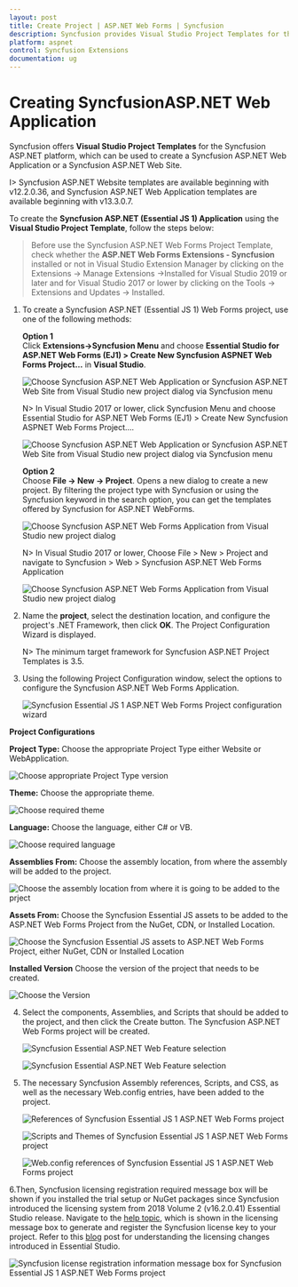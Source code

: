 ```yaml
---
layout: post
title: Create Project | ASP.NET Web Forms | Syncfusion
description: Syncfusion provides Visual Studio Project Templates for the ASP.NET platform to create Syncfusion ASP.NET Web Application using Essential JS 1 components
platform: aspnet
control: Syncfusion Extensions
documentation: ug
---
```


# Creating SyncfusionASP.NET Web Application

Syncfusion offers **Visual Studio Project Templates** for the Syncfusion ASP.NET platform, which can be used to create a Syncfusion ASP.NET Web Application or a Syncfusion ASP.NET Web Site.

I> Syncfusion ASP.NET Website templates are available beginning with v12.2.0.36, and Syncfusion ASP.NET Web Application templates are available beginning with v13.3.0.7. 

To create the **Syncfusion ASP.NET (Essential JS 1) Application** using the **Visual Studio Project Template**, follow the steps below:

> Before use the Syncfusion ASP.NET Web Forms Project Template, check whether the **ASP.NET Web Forms Extensions - Syncfusion** installed or not in Visual Studio Extension Manager by clicking on the Extensions -> Manage Extensions ->Installed for Visual Studio 2019 or later and for Visual Studio 2017 or lower by clicking on the Tools -> Extensions and Updates -> Installed.

1. To create a Syncfusion ASP.NET (Essential JS 1) Web Forms project, use one of the following methods:

   **Option 1**  
   Click **Extensions->Syncfusion Menu** and choose **Essential Studio for ASP.NET Web Forms (EJ1) > Create New Syncfusion ASPNET Web Forms Project…** in **Visual Studio**.

   ![Choose Syncfusion ASP.NET Web Application or Syncfusion ASP.NET Web Site from Visual Studio new project dialog via Syncfusion menu](Create-Project_images/Syncfusion_Menu_ProjectTemplate-latest.png)

   N> In Visual Studio 2017 or lower, click Syncfusion Menu and choose Essential Studio for ASP.NET Web Forms (EJ1) > Create New Syncfusion ASPNET Web Forms Project….

   ![Choose Syncfusion ASP.NET Web Application or Syncfusion ASP.NET Web Site from Visual Studio new project dialog via Syncfusion menu](Create-Project_images/Syncfusion_Menu_ProjectTemplate.png)

   **Option 2**  
   Choose **File -> New -> Project**. Opens a new dialog to create a new project. By filtering the project type with Syncfusion or using the Syncfusion keyword in the search option, you can get the templates offered by Syncfusion for ASP.NET WebForms.

   ![Choose Syncfusion ASP.NET Web Forms Application from Visual Studio new project dialog](Create-Project_images/Syncfusion-Project-Templates-img1-latest.png)

   N> In Visual Studio 2017 or lower, Choose File > New > Project and navigate to Syncfusion > Web > Syncfusion ASP.NET Web Forms Application

   ![Choose Syncfusion ASP.NET Web Forms Application from Visual Studio new project dialog](Create-Project_images/Syncfusion-Project-Templates-img1.png)

2. Name the **project**, select the destination location, and configure the project's .NET Framework, then click **OK**. The Project Configuration Wizard is displayed. 

   N> The minimum target framework for Syncfusion ASP.NET Project Templates is 3.5.

3. Using the following Project Configuration window, select the options to configure the Syncfusion ASP.NET Web Forms Application.

   ![Syncfusion Essential JS 1 ASP.NET Web Forms Project configuration wizard](Create-Project_images/Syncfusion-Project-Templates-img2.png)

**Project Configurations**

**Project Type:** Choose the appropriate Project Type either Website or WebApplication.

   ![Choose appropriate Project Type version](Create-Project_images/Syncfusion-Project-Templates-img3.png)

**Theme:** Choose the appropriate theme.

   ![Choose required theme](Create-Project_images/Syncfusion-Project-Templates-img4.png)

**Language:** Choose the language, either C# or VB.

   ![Choose required language](Create-Project_images/Syncfusion-Project-Templates-img5.png)

**Assemblies From:** Choose the assembly location, from where the assembly will be added to the project.

   ![Choose the assembly location from where it is going to be added to the prject](Create-Project_images/Syncfusion-Project-Templates-img6.png)

**Assets From:** Choose the Syncfusion Essential JS assets to be added to the ASP.NET Web Forms Project from the NuGet, CDN, or Installed Location.

   ![Choose the Syncfusion Essential JS assets to ASP.NET Web Forms Project, either NuGet, CDN or Installed Location](Create-Project_images/Syncfusion-Project-Templates-img7.png)

**Installed Version** Choose the version of the project that needs to be created.

   ![Choose the Version](Create-Project_images/Syncfusion-Project-Templates-img8.png)

4. Select the components, Assemblies, and Scripts that should be added to the project, and then click the Create button. The Syncfusion ASP.NET Web Forms project will be created.

   ![Syncfusion Essential ASP.NET Web Feature selection](Create-Project_images/Syncfusion-Project-Templates-img9.png)

   ![Syncfusion Essential ASP.NET Web Feature selection](Create-Project_images/Syncfusion-Project-Templates-img14.PNG)

5. The necessary Syncfusion Assembly references, Scripts, and CSS, as well as the necessary Web.config entries, have been added to the project.

   ![References of Syncfusion Essential JS 1 ASP.NET Web Forms project](Create-Project_images/Syncfusion-Project-Templates-img10.png)

   ![Scripts and Themes of Syncfusion Essential JS 1 ASP.NET Web Forms project](Create-Project_images/Syncfusion-Project-Templates-img11.png)

   ![Web.config references of Syncfusion Essential JS 1 ASP.NET Web Forms project](Create-Project_images/Syncfusion-Project-Templates-img12.png)
   

6.Then, Syncfusion licensing registration required message box will be shown if you installed the trial setup or NuGet packages since Syncfusion introduced the licensing system from 2018 Volume 2 (v16.2.0.41) Essential Studio release. Navigate to the  [help topic](https://help.syncfusion.com/common/essential-studio/licensing/license-key#how-to-generate-syncfusion-license-key), which is shown in the licensing message box to generate and register the Syncfusion license key to your project. Refer to this [blog](https://blog.syncfusion.com/post/Whats-New-in-2018-Volume-2-Licensing-Changes-in-the-1620x-Version-of-Essential-Studio.aspx) post for understanding the licensing changes introduced in Essential Studio.

   ![Syncfusion license registration information message box for Syncfusion Essential JS 1 ASP.NET Web Forms project](Create-Project_images/Syncfusion-Project-Templates-img13.jpeg)



